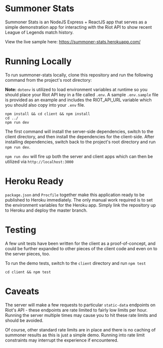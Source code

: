 # Summoner Stats
Summoner Stats is an NodeJS Express + ReactJS app that serves as a simple demonstration app for interacting with the Riot API to show recent League of Legends match history.

View the live sample here: https://summoner-stats.herokuapp.com/

# Running Locally
To run summoner-stats locally, clone this repository and run the following command from the project's root directory:


**Note:** `dotenv` is utilized to load environment variables at runtime so you should place your Riot API key in a file called `.env`. A sample `.env.sample` file is provided as an example and includes the RIOT_API_URL variable which you should also copy into your `.env` file.


```
npm install && cd client && npm install
cd ../
npm run dev
```

The first command will install the server-side dependencies, switch to the client directory, and then install the dependencies for the client-side. After installing dependencies, switch back to the project's root directory and run `npm run dev`.

`npm run dev` will fire up both the server and client apps which can then be utilized via `http://localhost:3000`

# Heroku Ready
`package.json` and `Procfile` together make this application ready to be published to Heroku immediately. The only manual work required is to set the environment variables for the Heroku app. Simply link the repository up to Heroku and deploy the master branch.

# Testing
A few unit tests have been written for the client as a proof-of-concept, and could be further expanded to other pieces of the client code and even on to the server pieces, too.

To run the demo tests, switch to the `client` directory and run `npm test`

```
cd client && npm test
```

# Caveats
The server will make a few requests to particular `static-data` endpoints on Riot's API - these endpoints are rate limited to fairly low limits per hour. Running the server multiple times may cause you to hit these rate limits and should be avoided.

Of course, other standard rate limits are in place and there is no caching of summoner results as this is just a simple demo. Running into rate limit constraints may interrupt the experience if encountered.